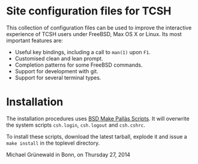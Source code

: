 # Site configuration files for TCSH

This collection of configuration files can be used to improve the
interactive experience of TCSH users under FreeBSD, Max OS X or
Linux. Its most important features are:

- Useful key bindings, including a call to `man(1)` upon `F1`.
- Customised clean and lean prompt.
- Completion patterns for some FreeBSD commands.
- Support for development with git.
- Support for several terminal types.


# Installation

The installation procedures uses
[BSD Make Pallàs Scripts](https://bitbucket.org/michipili/bsdmakepscripts).
It will overwrite the system scripts `csh.login`, `csh.logout` and
`csh.cshrc`.

To install these scripts, download the latest tarball, explode it and
issue a `make install` in the toplevel directory.

Michael Grünewald in Bonn, on  Thursday 27, 2014
